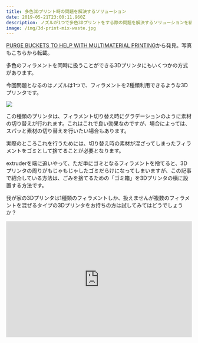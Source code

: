 ```yaml
---
title: 多色3Dプリント時の問題を解決するソリューション
date: 2019-05-21T23:00:11.960Z
description: ノズルが1つで多色3Dプリントをする際の問題を解決するソリューションを紹介します
image: /img/3d-print-mix-waste.jpg
---
```

[PURGE BUCKETS TO HELP WITH MULTIMATERIAL PRINTING](https://hackaday.com/2019/02/07/purge-buckets-to-help-with-multimaterial-printing/)から発見。写真もこちらから転載。

多色のフィラメントを同時に扱うことができる3Dプリンタにもいくつかの方式があります。

今回問題となるのはノズルは1つで、フィラメントを2種類利用できるような3Dプリンタです。

![](/img/mix-extruder.png)

この種類のプリンタは、フィラメント切り替え時にグラデーションのように素材の切り替えが行われます。これはこれで良い効果なのですが、場合によっては、スパッと素材の切り替えを行いたい場合もあります。

実際のところこれを行うためには、切り替え時の素材が混ざってしまったフィラメントをゴミとして捨てることが必要となります。

extruderを端に追いやって、ただ単にゴミとなるフィラメントを捨てると、3Dプリンタの周りがもじゃもじゃしたゴミだらけになってしまいますが、この記事で紹介している方法は、ごみを捨てるための「ゴミ箱」を3Dプリンタの横に設置する方法です。

我が家の3Dプリンタは1種類のフィラメントしか、扱えませんが複数のフィラメントを混ぜるタイプの3Dプリンタをお持ちの方は試してみてはどうでしょうか？

<iframe width="100%" height="315" src="https://www.youtube.com/embed/XDZzQ2S6jt4" frameborder="0" allow="accelerometer; autoplay; encrypted-media; gyroscope; picture-in-picture" allowfullscreen></iframe>
